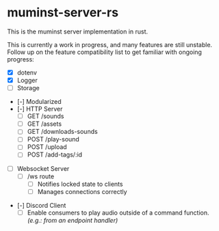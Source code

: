 # muminst-server-rs

This is the muminst server implementation in rust.

This is currently a work in progress, and many features are still unstable. Follow up on the feature compatibility list to get familiar with ongoing progress:

- [x] dotenv 
- [x] Logger
- [ ] Storage
- [-] Modularized
- [-] HTTP Server
    - [ ] GET /sounds
    - [ ] GET /assets
    - [ ] GET /downloads-sounds
    - [ ] POST /play-sound
    - [ ] POST /upload
    - [ ] POST /add-tags/:id
- [ ] Websocket Server
    - [ ] /ws route
        - [ ] Notifies locked state to clients
        - [ ] Manages connections correctly
- [-] Discord Client
    - [ ] Enable consumers to play audio outside of a command function. _(e.g.: from an endpoint handler)_
